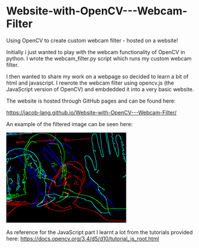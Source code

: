 # Website-with-OpenCV---Webcam-Filter
 Using OpenCV to create custom webcam filter - hosted on a website!

Initially i just wanted to play with the webcam functionality of OpenCV in python. 
I wrote the webcam_filter.py script which runs my custom webcam filter. 

I then wanted to share my work on a webpage so decided to learn a bit of html and javascript. I rewrote the webcam filter using opencv.js (the JavaScript version of OpenCV) and embdedded it into a very basic website.

The website is hosted through GitHub pages and can be found here:

https://jacob-lang.github.io/Website-with-OpenCV---Webcam-Filter/

An example of the filtered image can be seen here:

![A still from my custom webcam filter](https://github.com/Jacob-Lang/Website-with-OpenCV---Webcam-Filter/blob/master/still_from_webcam.png)

As reference for the JavaScript part I learnt a lot from the tutorials provided here: 
https://docs.opencv.org/3.4/d5/d10/tutorial_js_root.html
